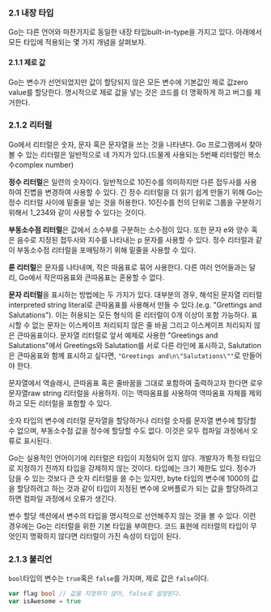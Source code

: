 ### 2.1 내장 타입

Go는 다른 언어와 마찬가지로 동일한 내장 타입built-in-type을 가지고 있다. 아래에서 모든 타입에 적용되는 몇 가지 개념을 살펴보자.

#### 2.1.1 제로 값

Go는 변수가 선언되었지만 값이 할당되지 않은 모든 변수에 기본값인 제로 값zero value를 할당한다. 명시적으로 제로 값을 넣는 것은 코드를 더 명확하게 하고 버그를 제거한다.

### 2.1.2 리터럴

Go에서 리터럴은 숫자, 문자 혹은 문자열을 쓰는 것을 나타낸다. Go 프로그램에서 찾아볼 수 있는 리터럴은 일반적으로 네 가지가 있다.(드물게 사용되는 5번째 리터럴인 복소수complex number)

**정수 리터럴**은 일련의 숫자이다. 일반적으로 10진수를 의미하지만 다른 접두사를 사용하여 진볍을 변경하여 사용할 수 있다. 긴 정수 리터럴을 더 읽기 쉽게 만들기 위해 Go는 정수 리터럴 사이에 밑줄을 넣는 것을 허용한다. 10진수를 천의 단위로 그룹을 구분하기 위해서 1_234와 같이 사용할 수 있다는 것이다.

**부동소수점 리터럴**은 값에서 소수부를 구분하는 소수점이 있다. 또한 문자 e와 양수 혹은 음수로 지정된 접두사와 지수를 나타내는 p 문자를 사용할 수 있다. 정수 리터럴과 같이 부동소수점 리터럴을 포매팅하기 위해 밑줄을 사용할 수 있다.

**룬 리터럴**은 문자를 나타내며, 작은 따옴표로 묶어 사용한다. 다른 여러 언어들과는 달리, Go에서 작은따옴표와 큰따옴표는 혼용할 수 없다.

**문자 리터럴**을 표시하는 방법에는 두 가지가 있다. 대부분의 경우, 해석된 문자열 리터럴interpreted string literal로 큰따옴표를 사용해서 만들 수 있다.(e.g. "Grettings and Salutations"). 이는 허용되는 모든 형식의 룬 리터럴이 0개 이상이 포함 가능하다. 표시할 수 없는 문자는 이스케이프 처리되지 않은 줄 바꿈 그리고 이스케이프 처리되지 않은 큰따옴표이다. 문자열 리터럴로 앞서 예제로 사용한 "Greetings and Salutations"에서 Greetings와 Salutation를 서로 다른 라인에 표시하고, Salutation은 큰따옴표와 함께 표시하고 싶다면, `"Greetings and\n\"Salutations\""`로 만들어야 한다.

문자열에서 역슬래시, 큰따옴표 혹은 줄바꿈을 그대로 포함하여 출력하고자 한다면 로우 문자열raw string 리터럴을 사용하자. 이는 역따옴표를 사용하여 역따옴표 자체를 제외하고 모든 리터럴을 포함할 수 있다.

숫자 타입의 변수에 리터럴 문자열을 할당하거나 리터럴 숫자를 문자열 변수에 할당할 수 없으며, 부동소수점 값을 정수에 할당할 수도 없다. 이것은 모두 컴파일 과정에서 오류로 표시된다.

Go는 실용적인 언어이기에 리터럴은 타입이 지정되어 있지 않다. 개발자가 특정 타입으로 지정하기 전까지 타입을 강제하지 않는 것이다. 타입에는 크기 제한도 있다. 정수가 담을 수 있는 것보다 큰 숫자 리터럴을 쓸 수는 있지만, byte 타입의 변수에 1000의 값을 할당하려고 하는 것과 같이 타입이 지정된 변수에 오버플로가 되는 값을 할당하려고 하면 컴파일 과정에서 오류가 생긴다.

변수 할당 섹션에서 변수의 타입을 명시적으로 선언해주지 않는 것을 볼 수 있다. 이런 경우에는 Go는 리터럴을 위한 기본 타입을 부여한다. 코드 표현에 리터럴의 타입이 무엇인지 명확하지 않다면 리터럴이 가진 속성이 타입이 된다.

### 2.1.3 불리언

`bool`타입의 변수는 `true`혹은 `false`를 가지며, 제로 값은 `false`이다.

```go
var flag bool // 값을 지정하지 않아, false로 설정된다.
var isAwesome = true
```

